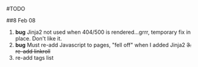 #TODO

##8 Feb 08

1. __bug__ Jinja2 not used when 404/500 is rendered...grrr, temporary fix in place.  Don't like it.
2. __bug__ Must re-add Javascript to pages, "fell off" when I added Jinja2
<del>3. re-add linkroll</del>
4. re-add tags list
